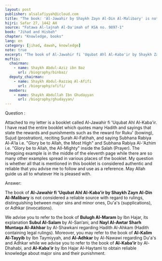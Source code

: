 ```yaml
---
layout: post
publisher: alsalafiyyah@icloud.com
title: "The book: 'Al-Jawahir by Shaykh Zayn Al-Din Al-Malibary' is not considered a reliable source"
hijri: Safar 27, 1442 AH
source: "Fatawa Al-lajnah Al-Da'imah of KSA no. 9897-1"
book: "Jihad and Hisbah"
chapter: "Knowledge, books"
lang: en
category: [jihad, dawah, knowledge]
note: true
excerpt: "The book of Al-Jawahir fi 'Uqubat Ahl Al-Kaba'ir by Shaykh Zayn Al-Din Al-Malibary is not considered a reliable source with regard to rulings, distinguishing between major sins and minor ones, Du'a's (supplications), or Adhkar (invocations)."
muftis:
  chairman: 
    - name: Shaykh Abdul-Aziz ibn Baz
      url: /biography/binbaz/
  deputy_chairman: 
    - name: Shaykh Abdul-Razzaq Al-Afifi
      url: /biography/afifi/
  members: 
    - name: Shaykh Abdullah Ibn Ghudayyan
      url: /biography/ghudayyan/
---
```


Question : 

Attached to my letter is a booklet called Al-Jawahir fi 'Uqubat Ahl Al-Kaba'ir. I have read the entire booklet which quotes many Hadith and sayings that state the rewards and punishments such as the reward for Ruku' (bowing), Sujud (prostration), reciting Surah Al-Fatihah, and saying Subhana Rabiya Al-A'la i.e. "Glory be to Allah, the Most High" and Subhana Rabiya Al-'Azhim i.e. "Glory be to Allah, the All-Mighty" inside the Salah (Prayer). The foregoing example is in the middle of the eleventh page while there are so many other examples spread in various places of the booklet. My question is whether all that is mentioned in this booklet is considered authentic and reliable that you advise me to follow and use as a reference. May Allah guide us all to whatever He is pleased with. 

Answer: 

The book of **Al-Jawahir fi 'Uqubat Ahl Al-Kaba'ir by Shaykh Zayn Al-Din Al-Malibary** is not considered a reliable source with regard to rulings, distinguishing between major sins and minor ones, Du'a's (supplications), or Adhkar (invocations). 

We advise you to refer to the book of **Bulugh Al-Maram** by Ibn Hajar, its explanation **Subul Al-Salam** by Al-San‘ani, and **Nayl Al-Awtar Sharh Muntaqa Al-Akhbar** by Al-Shawkani regarding Hadith Al-Ahkam (Hadith containing legal rulings). Moreover, you may refer to the book of **Al-Kalim Al-Tayyib** by Ibn Taymiyyah, and **Al-Adhkar** by Al-Nawawi regarding Du'a's and Adhkar while we advise you to refer to the book of **Al-Kaba'ir** by Al-Dhahabi, and **Al-Kaba'ir** by Ibn Hajar Al-Haytami to obtain reliable knowledge about major sins and their punishment.
